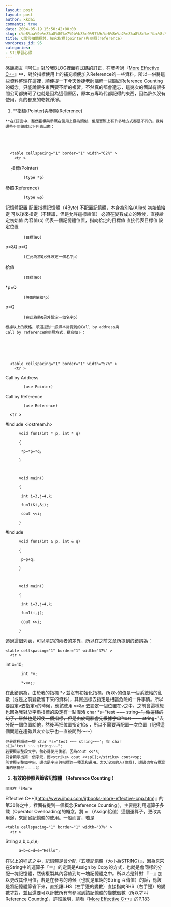 ```yaml
---
layout: post
layout: post
author: kkdai
comments: true
date: 2004-05-19 15:50:42+00:00
slug: c%e8%aa%9e%e8%a8%80%e7%9b%b8%e9%97%9c%e6%8e%a2%e8%a8%8e%ef%bc%8c%e7%b4%b0%e7%a9%b6%e6%8c%87%e6%a8%99pointer%e8%88%87%e5%8f%83%e7%85%a7reference
title: C語言相關探討，細究指標(pointer)與參照(reference)
wordpress_id: 95
categories:
- STL學習心得
---
```


感謝網友『阿仁』對於我BLOG裡面程式碼的訂正，在參考過『[More
Effective C++](http://www.jjhou.com/jjtbooks-more-effective-cpp.htm)』中，對於指標使用上的補充順便加入Reference的一些資料。所以一併將這些資料整理在這裡，順便提一下今天[侯捷老師](http://www.jjhou.com/)講解一些關於Reference 
Counting
的概念。只能說很多東西要不斷的複習，不然真的都會遺忘，這幾次的面試有很多間公司都搞砸了也就是因為這個原因，原本五專時代都記得的東西，因為許久沒有使用，真的都忘的乾乾淨淨。


<!-- more -->



  
  1. **指標(Pointer)與參照(Reference)   

    **在C語言中，雖然指標與參照在使用上極為類似，但是實際上有許多地方式都是不同的。我將這些不同做成以下列表出來：  

    


      
      <table cellspacing="1" border="1" width="62%" >
        <tr >
          
<td width="23%" align="center" bgcolor="#99CCFF" >　
</td>
          
<td width="33%" align="center" bgcolor="#99CCFF" >指標(Pointer)   

            (type *p)
</td>
          
<td width="44%" align="center" bgcolor="#99CCFF" >參照(Reference)  

            (type &p)
</td>
        </tr>
        <tr >
          
<td width="23%" align="center" bgcolor="#FFCCFF" >記憶體配置
</td>
          
<td width="33%" align="center" >配置指標記憶體（4Byte)
</td>
          
<td width="44%" align="center" >不配置記憶體，本身為別名(Alias)
</td>
        </tr>
        <tr >
          
<td width="23%" align="center" bgcolor="#FFCCFF" >初始值給定
</td>
          
<td width="33%" align="center" >可以後來指定（不建議，但是允許這樣給值）
</td>
          
<td width="44%" align="center" >必須在變數成立的時候，直接給定初始值
</td>
        </tr>
        <tr >
          
<td width="23%" align="center" bgcolor="#FFCCFF" >內容值(p)
</td>
          
<td width="33%" align="center" >代表一個記憶體位置，指向給定的目標值
</td>
          
<td width="44%" align="center" >直接代表目標值
</td>
        </tr>
        <tr >
          
<td width="23%" align="center" bgcolor="#FFCCFF" >設定位置  

            (目標值Q)
</td>
          
<td width="33%" align="center" >p=&Q
</td>
          
<td width="44%" align="center" >p=Q  

            (在此為將Q另外設定一個名字p)
</td>
        </tr>
        <tr >
          
<td width="23%" align="center" bgcolor="#FFCCFF" >給值  

            (目標值Q)
</td>
          
<td width="33%" align="center" >*p=Q  

            (將Q的值給*p)
</td>
          
<td width="44%" align="center" >p=Q  

            (在此為將Q另外設定一個名字p)
</td>
        </tr>
      </table>
      
    


    

  

    根據以上的表格，順道提到一般課本常提到的Call by address與
    Call by reference的參照方式，撰寫如下：


    


      
      <table cellspacing="1" border="1" width="57%" >
        <tr >
          
<td width="50%" bgcolor="#99CCFF" >
            

Call by Address  

            (use Pointer)
</td>
          
<td width="50%" bgcolor="#99CCFF" >
            

Call by Reference  

            (use Reference)
</td>
        </tr>
      
      <tr >
        
<td width="50%" bgcolor="#000000" >
          

#include <iostream.h>  

          void fun1(int * p, int * q)  

          {  

           *p=*p+*q;  

          }  

            

          void main()  

          {   

           int i=3,j=4,k;  

           fun1(&i,&j);  

           cout <<i;  

          }
</td>
        
        
<td width="50%" bgcolor="#000000" >#include <iostream.h>  

          void fun1(int & p, int & q)  

          {  

           p=p+q;  

          }  

            

          void main()  

          {   

           int i=3,j=4,k;  

           fun1(i,j);  

           cout <<i;  

          } 
</td>
        </tr>
      </table>
      
    


    

透過這個列表，可以清楚的兩者的差異，所以在之前文章所提到的錯誤為：


    


      
    <table cellspacing="1" border="1" width="37%" >
      <tr >
        
<td width="100%" align="center" bgcolor="#000000" >
          

int x=10;  

           int *v;  

           *v=x;;


        
</td>
      </tr>
    </table>
      
    


    

在此錯誤為，由於我的指標 *v 並沒有初始化指標，所以v的值是一個系統給的亂數（或是之前變數留下來的資料），其實這樣去指定是相當危險的一件事情。所以要設定v去指定x的時候，應該使用 
    v=&x 去設定一個位置在v之中。之前會這樣想也因為我對於字串指標的設定有一點混淆
    char *s="test ~~~ string~~~";
    像這樣的句子，雖然也是起使一個指標，但是由於電腦會先根據字串"test
    ~~~ string~~~"去分配一個位置給他，然後再把位置指定給s
    ，所以不需要再配置一次位置（記得這個問題在趨勢與友立似乎也一直被問到～～）  

      

    但是這裡順道一提 char *s="test ~~~ string~~~"; 與 char
    s[]="test ~~~ string~~~";
    若要顯示整段文字，勢必得使用後者，因為cout <<*s;
    只會顯示出第一個字元，而<strike> cout <<sp[];</strike> cout<<sp; 
    則會顯示整個字串，這也是字串與指標的一種混和運用。太久沒寫的人(像我)，這邊也會有種混淆的感覺＠﹍﹍﹍＠  

  

  
  2. **有效的參照與節省記憶體 （Reference Counting ）**  

      

    同樣在『[More
Effective C++](http://www.jjhou.com/jjtbooks-more-effective-cpp.htm)』的第30條之中，裡面有提到一個概念(Reference
    Counting )，主要是利用運算子多載（Operator Overloading)的概念，將
    = （Assign給值）這個運算子，更改其用途，來節省記憶體的使用。一般而言，若是  

    


      
    <table cellspacing="1" border="1" width="37%" >
      <tr >
        
<td width="100%" align="center" bgcolor="#000000" >
          

String a,b,c,d,e;  

          a=b=c=d=e="Hello";


        
</td>
      </tr>
    </table>
      
    


    

在以上的程式之中，記憶體是會分配『五塊記憶體（大小為STRING）』，因為原來在String中的運算子『＝』的定義是Assign
    by Copy的方式，也就是會同樣的分配一塊記憶體，然後複製其內容值到每一塊記憶體之中。所以若是針對
    『＝』加以更改其作用值，若是在參考的時候（也就是單純的String
    互傳值）的話，應該是將記憶體節省下來，直接讓LHS（左手邊的變數）直接指向RHS（右手邊）的變數才對。並且還要可以計數所有有參照到該記憶體的變數個數（所以才叫Reference
    Counting)，詳細說明，請看『[More
Effective C++](http://www.jjhou.com/jjtbooks-more-effective-cpp.htm)』的P.183  

      

      

      

  




　



